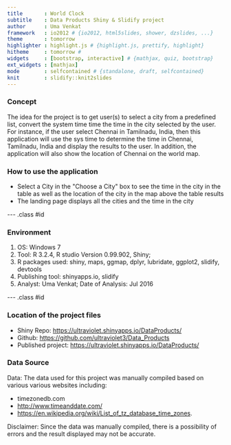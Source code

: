 ```yaml
---
title       : World Clock
subtitle    : Data Products Shiny & Slidify project
author      : Uma Venkat
framework   : io2012 # {io2012, html5slides, shower, dzslides, ...}
theme       : tomorrow
highlighter : highlight.js # {highlight.js, prettify, highlight}
hitheme     : tomorrow # 
widgets     : [bootstrap, interactive] # {mathjax, quiz, bootstrap}
ext_widgets : [mathjax]
mode        : selfcontained # {standalone, draft, selfcontained}
knit        : slidify::knit2slides
---
```


### Concept
The idea for the project is to get user(s) to select a city from a predefined list, convert the system time time the time in the city selected by the user. For instance, if the user select Chennai in Tamilnadu, India, then this application will use the sys time to determine the time in Chennai, Tamilnadu, India and display the results to the user. In addition, the application will also show the location of Chennai on the world map.

### How to use the application
- Select a City in the "Choose a City" box to see the time in the city in the table as well as the location of the city in the map above the table results
- The landing page displays all the cities and the time in the city


--- .class #id 
### Environment
1. OS: Windows 7
2. Tool: R 3.2.4, R studio Version  0.99.902, Shiny; 
3. R packages used: shiny, maps, ggmap, dplyr, lubridate, ggplot2, slidify, devtools
4. Publishing tool: shinyapps.io, slidify
5. Analyst: Uma Venkat; Date of Analysis: Jul 2016

--- .class #id 
### Location of the project files
- Shiny Repo:  https://ultraviolet.shinyapps.io/DataProducts/
- Github: https://github.com/ultraviolet3/Data_Products
- Published project: https://ultraviolet.shinyapps.io/DataProducts/

### Data Source
Data: The data used for this project was manually compiled based on various various websites including:
- timezonedb.com 
- http://www.timeanddate.com/
- https://en.wikipedia.org/wiki/List_of_tz_database_time_zones. 

Disclaimer: Since the data was manually compiled, there is a possibility of errors and the result displayed may not be accurate.
